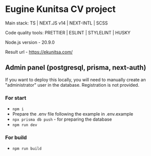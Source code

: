 # Eugine Kunitsa CV project

Main stack: TS | NEXT.JS v14 | NEXT-INTL | SCSS

Code quality tools: PRETTIER | ESLINT | STYLELINT | HUSKY

Node.js version - 20.9.0

Result url - https://ekunitsa.com/

## Admin panel (postgresql, prisma, next-auth)

If you want to deploy this locally, you will need to manually create an "administrator" user in the database. Registration is not provided.

### For start

-   `npm i`
-   Prepare the .env file following the example in .env.example
-   `npx prisma db push` - for preparing the database
-   `npm run dev`

### For build

-   `npm run build`
